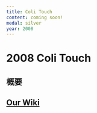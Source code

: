 ```yaml
---
title: Coli Touch
content: coming soon!
medal: silver
year: 2008
---
```

# 2008 Coli Touch

## 概要

## [Our Wiki](https://2008.igem.org/Team:Tokyo_Tech)